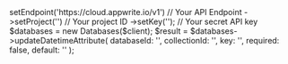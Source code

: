 <?php

use Appwrite\Client;
use Appwrite\Services\Databases;

$client = (new Client())
    ->setEndpoint('https://cloud.appwrite.io/v1') // Your API Endpoint
    ->setProject('<YOUR_PROJECT_ID>') // Your project ID
    ->setKey('<YOUR_API_KEY>'); // Your secret API key

$databases = new Databases($client);

$result = $databases->updateDatetimeAttribute(
    databaseId: '<DATABASE_ID>',
    collectionId: '<COLLECTION_ID>',
    key: '',
    required: false,
    default: ''
);